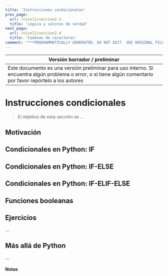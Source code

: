 ```yaml
---
title: 'Instrucciones condicionales'
prev_page:
  url: /nivel2/seccion2-2
  title: 'Lógica y valores de verdad'
next_page:
  url: /nivel2/seccion2-4
  title: 'Cadenas de caracteres'
comment: "***PROGRAMMATICALLY GENERATED, DO NOT EDIT. SEE ORIGINAL FILES IN /content***"
---
```

Versión borrador / preliminar |
-------------------|
Este documento es una versión preliminar para uso interno. Si encuentra algún problema o error, o si tiene algún comentario por favor repórtelo a los autores|


# Instrucciones condicionales

> El objetivo de esta sección es ...


## Motivación


## Condicionales en Python: IF


## Condicionales en Python: IF-ELSE


## Condicionales en Python: IF-ELIF-ELSE


## Funciones booleanas





## Ejercicios

...


## Más allá de Python

...


#### Notas 

